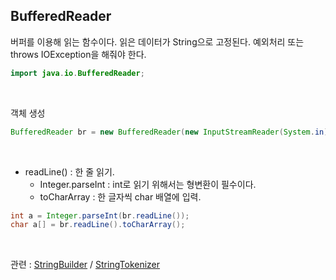 ## BufferedReader

버퍼를 이용해 읽는 함수이다.
읽은 데이터가 String으로 고정된다.
예외처리 또는 throws IOException을 해줘야 한다.

```java
import java.io.BufferedReader;
```

<br>

객체 생성
```java
BufferedReader br = new BufferedReader(new InputStreamReader(System.in));
```

<br>

* readLine() :  한 줄 읽기.
    -  Integer.parseInt : int로 읽기 위해서는 형변환이 필수이다.
    - toCharArray : 한 글자씩 char 배열에 입력.
```java
int a = Integer.parseInt(br.readLine());
char a[] = br.readLine().toCharArray();
```

<br>

관련 :  [StringBuilder](https://github.com/yumin25/TIL/blob/master/Java/%ED%8C%A8%ED%82%A4%EC%A7%80/java.lang/StringBuilder.md) / 
[StringTokenizer](https://github.com/yumin25/TIL/blob/master/Java/%ED%8C%A8%ED%82%A4%EC%A7%80/java.util/StringTokenizer.md)